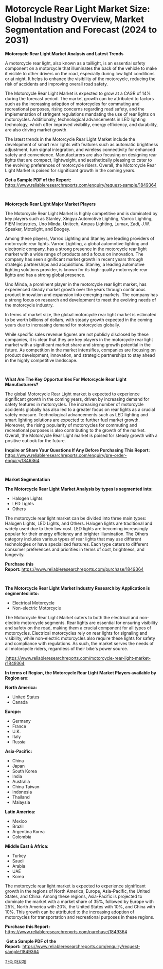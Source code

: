 <p><h1>Motorcycle Rear Light Market Size: Global Industry Overview, Market Segmentation and Forecast (2024 to 2031)</h1></p><p><strong>Motorcycle Rear Light Market Analysis and Latest Trends</strong></p>
<p><p>A motorcycle rear light, also known as a taillight, is an essential safety component on a motorcycle that illuminates the back of the vehicle to make it visible to other drivers on the road, especially during low light conditions or at night. It helps to enhance the visibility of the motorcycle, reducing the risk of accidents and improving overall road safety.</p><p>The Motorcycle Rear Light Market is expected to grow at a CAGR of 14% during the forecast period. The market growth can be attributed to factors such as the increasing adoption of motorcycles for commuting and recreational purposes, rising concerns regarding road safety, and the implementation of stringent regulations mandating the use of rear lights on motorcycles. Additionally, technological advancements in LED lighting technology, which offer improved visibility, energy efficiency, and durability, are also driving market growth.</p><p>The latest trends in the Motorcycle Rear Light Market include the development of smart rear lights with features such as automatic brightness adjustment, turn signal integration, and wireless connectivity for enhanced safety and convenience. Manufacturers are also focusing on designing rear lights that are compact, lightweight, and aesthetically pleasing to cater to the evolving preferences of motorcycle riders. Overall, the Motorcycle Rear Light Market is poised for significant growth in the coming years.</p></p>
<p><strong>Get a Sample PDF of the Report:&nbsp;</strong> <a href="https://www.reliableresearchreports.com/enquiry/request-sample/1849364">https://www.reliableresearchreports.com/enquiry/request-sample/1849364</a></p>
<p>&nbsp;</p>
<p><strong>Motorcycle Rear Light Major Market Players</strong></p>
<p><p>The Motorcycle Rear Light Market is highly competitive and is dominated by key players such as Stanley, Xingyu Automotive Lighting, Varroc Lighting, FIEM Industries, Uno Minda, Unitech, Ampas Lighting, Lumax, Zadi, J.W. Speaker, Motolight, and Boogey. </p><p>Among these players, Varroc Lighting and Stanley are leading providers of motorcycle rear lights. Varroc Lighting, a global automotive lighting and electronic company, has a strong presence in the motorcycle rear light market with a wide range of products and a focus on innovation. The company has seen significant market growth in recent years through strategic partnerships and acquisitions. Stanley, a leading automotive lighting solutions provider, is known for its high-quality motorcycle rear lights and has a strong global presence.</p><p>Uno Minda, a prominent player in the motorcycle rear light market, has experienced steady market growth over the years through continuous product innovation and expansion into emerging markets. The company has a strong focus on research and development to meet the evolving needs of the motorcycle industry.</p><p>In terms of market size, the global motorcycle rear light market is estimated to be worth billions of dollars, with steady growth expected in the coming years due to increasing demand for motorcycles globally.</p><p>While specific sales revenue figures are not publicly disclosed by these companies, it is clear that they are key players in the motorcycle rear light market with a significant market share and strong growth potential in the future. As competition in the market intensifies, companies are focusing on product development, innovation, and strategic partnerships to stay ahead in the highly competitive landscape.</p></p>
<p>&nbsp;</p>
<p><strong>What Are The Key Opportunities For Motorcycle Rear Light Manufacturers?</strong></p>
<p><p>The global Motorcycle Rear Light market is expected to experience significant growth in the coming years, driven by increasing demand for safety features in motorcycles. The increasing number of motorcycle accidents globally has also led to a greater focus on rear lights as a crucial safety measure. Technological advancements such as LED lighting and smart lighting solutions are expected to further fuel market growth. Moreover, the rising popularity of motorcycles for commuting and recreational purposes is also contributing to the growth of the market. Overall, the Motorcycle Rear Light market is poised for steady growth with a positive outlook for the future.</p></p>
<p><strong>Inquire or Share Your Questions If Any Before Purchasing This Report:</strong> <a href="https://www.reliableresearchreports.com/enquiry/pre-order-enquiry/1849364">https://www.reliableresearchreports.com/enquiry/pre-order-enquiry/1849364</a></p>
<p>&nbsp;</p>
<p><strong>Market Segmentation</strong></p>
<p><strong>The Motorcycle Rear Light Market Analysis by types is segmented into:</strong></p>
<p><ul><li>Halogen Lights</li><li>LED Lights</li><li>Others</li></ul></p>
<p><p>The motorcycle rear light market can be divided into three main types: Halogen Lights, LED Lights, and Others. Halogen lights are traditional and widely used due to their low cost. LED lights are becoming increasingly popular for their energy efficiency and brighter illumination. The Others category includes various types of rear lights that may use different technologies or have specialized features. Each type caters to different consumer preferences and priorities in terms of cost, brightness, and longevity.</p></p>
<p><strong>Purchase this Report:&nbsp;</strong><a href="https://www.reliableresearchreports.com/purchase/1849364">https://www.reliableresearchreports.com/purchase/1849364</a></p>
<p>&nbsp;</p>
<p><strong>The Motorcycle Rear Light Market Industry Research by Application is segmented into:</strong></p>
<p><ul><li>Electrical Motorcycle</li><li>Non-electric Motorcycle</li></ul></p>
<p><p>The Motorcycle Rear Light Market caters to both the electrical and non-electric motorcycle segments. Rear lights are essential for ensuring visibility and safety on the road, making them a crucial component for all types of motorcycles. Electrical motorcycles rely on rear lights for signaling and visibility, while non-electric motorcycles also require these lights for safety and compliance with regulations. As such, the market serves the needs of all motorcycle riders, regardless of their bike's power source.</p></p>
<p><a href="https://www.reliableresearchreports.com/motorcycle-rear-light-market-r1849364">&nbsp;https://www.reliableresearchreports.com/motorcycle-rear-light-market-r1849364</a></p>
<p><strong>In terms of Region, the Motorcycle Rear Light Market Players available by Region are:</strong></p>
<p>
    <p> <strong> North America: </strong>
        <ul>
            <li>United States</li>
            <li>Canada</li>
        </ul>
        </p> 
    <p> <strong> Europe: </strong>
        <ul>
            <li>Germany</li>
            <li>France</li>
            <li>U.K.</li>
            <li>Italy</li>
            <li>Russia</li>
        </ul>
        </p> 
    <p> <strong> Asia-Pacific: </strong>
        <ul>
            <li>China</li>
            <li>Japan</li>
            <li>South Korea</li>
            <li>India</li>
            <li>Australia</li>
            <li>China Taiwan</li>
            <li>Indonesia</li>
            <li>Thailand</li>
            <li>Malaysia</li>
        </ul>
        </p> 
    <p> <strong> Latin America: </strong>
        <ul>
            <li>Mexico</li>
            <li>Brazil</li>
            <li>Argentina Korea</li>
            <li>Colombia</li>
        </ul>
        </p> 
    <p> <strong> Middle East & Africa: </strong>
        <ul>
            <li>Turkey</li>
            <li>Saudi</li>
            <li>Arabia</li>
            <li>UAE</li>
            <li>Korea</li>
        </ul>
    </p>
    </p>
<p><p>The motorcycle rear light market is expected to experience significant growth in the regions of North America, Europe, Asia-Pacific, the United States, and China. Among these regions, Asia-Pacific is projected to dominate the market with a market share of 35%, followed by Europe with 25%, North America with 20%, the United States with 10%, and China with 10%. This growth can be attributed to the increasing adoption of motorcycles for transportation and recreational purposes in these regions.</p></p>
<p><strong>Purchase this Report: </strong><a href="https://www.reliableresearchreports.com/purchase/1849364">https://www.reliableresearchreports.com/purchase/1849364</a></p>
<p>&nbsp;<strong>Get a Sample PDF of the Report:&nbsp;&nbsp;</strong><a href="https://www.reliableresearchreports.com/enquiry/request-sample/1849364">https://www.reliableresearchreports.com/enquiry/request-sample/1849364</a></p>
<p><strong></strong></p>
<p><p><a href="https://github.com/hxzi07639916/Market-Research-Report-List-2/blob/main/7018351114130.md">가죽 마감제</a></p></p>